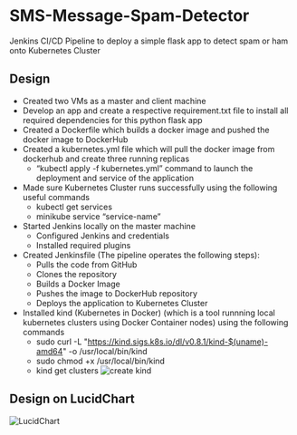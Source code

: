 # SMS-Message-Spam-Detector
Jenkins CI/CD Pipeline to deploy a simple flask app to detect spam or ham onto Kubernetes Cluster

## **Design**
   * Created two VMs as a master and client machine <br>
   * Develop an app and create a respective requirement.txt file to install all required dependencies for this python flask app <br>
   * Created a Dockerfile which builds a docker image and pushed the docker image to DockerHub <br>
   * Created a kubernetes.yml file which will pull the docker image from dockerhub and create three running replicas <br>
       * “kubectl apply -f kubernetes.yml” command to launch the deployment and service of the application 
   * Made sure Kubernetes Cluster runs successfully using the following useful commands 
       * kubectl get services 
       * minikube service “service-name” <br>
   * Started Jenkins locally on the master machine
       * Configured Jenkins and credentials
       * Installed required plugins
   * Created Jenkinsfile (The pipeline operates the following steps):
       * Pulls the code from GitHub
       * Clones the repository
       * Builds a Docker Image
       * Pushes the image to DockerHub repository
       * Deploys the application to Kubernetes Cluster
   * Installed kind (Kubernetes in Docker) (which is a tool runnning local kubernetes clusters using Docker Container nodes) using the following commands
       * sudo curl -L "https://kind.sigs.k8s.io/dl/v0.8.1/kind-$(uname)-amd64" -o /usr/local/bin/kind
       * sudo chmod +x /usr/local/bin/kind
       * kind get clusters
   ![create kind](https://user-images.githubusercontent.com/56145174/156448152-344ebe2c-048d-49fa-8a7a-f7c172f36a57.png)


   ## **Design on LucidChart**
   ![LucidChart](https://user-images.githubusercontent.com/56145174/156444108-f9520ce8-970f-47e0-bbf5-f8c3057b3c75.png)

      


